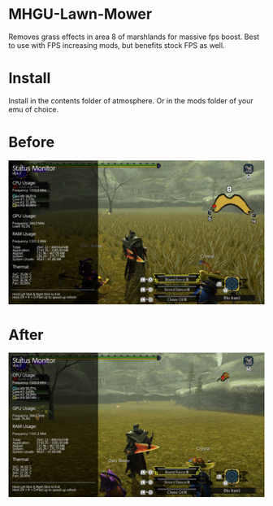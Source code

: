# MHGU-Lawn-Mower
Removes grass effects in area 8 of marshlands for massive fps boost. Best to use with FPS increasing mods, but benefits stock FPS as well.
# Install
Install in the contents folder of atmosphere. Or in the mods folder of your emu of choice.
# Before
![Before](https://raw.githubusercontent.com/Luckyguess-0/MHGU-Lawn-Mower/main/Before.jpg)
# After
![After](https://raw.githubusercontent.com/Luckyguess-0/MHGU-Lawn-Mower/main/After.jpg)
